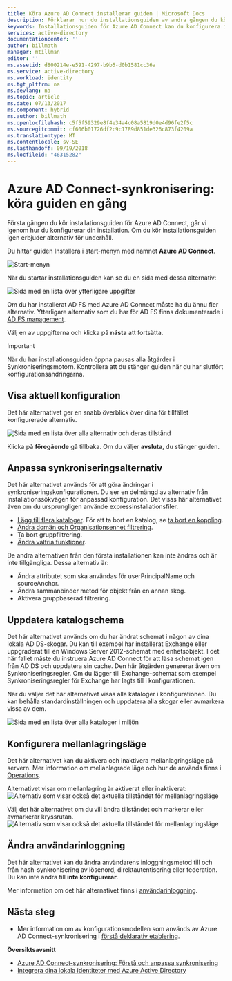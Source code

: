 ```yaml
---
title: Köra Azure AD Connect installerar guiden | Microsoft Docs
description: Förklarar hur du installationsguiden av andra gången du kör den.
keywords: Installationsguiden för Azure AD Connect kan du konfigurera inställningar för underhåll den andra gången du kör den
services: active-directory
documentationcenter: ''
author: billmath
manager: mtillman
editor: ''
ms.assetid: d800214e-e591-4297-b9b5-d0b1581cc36a
ms.service: active-directory
ms.workload: identity
ms.tgt_pltfrm: na
ms.devlang: na
ms.topic: article
ms.date: 07/13/2017
ms.component: hybrid
ms.author: billmath
ms.openlocfilehash: c5f5f59329e8f4e34a4c08a5819d0e4d96fe2f5c
ms.sourcegitcommit: cf606b01726df2c9c1789d851de326c873f4209a
ms.translationtype: MT
ms.contentlocale: sv-SE
ms.lasthandoff: 09/19/2018
ms.locfileid: "46315282"
---
```

# <a name="azure-ad-connect-sync-running-the-installation-wizard-a-second-time"></a>Azure AD Connect-synkronisering: köra guiden en gång
Första gången du kör installationsguiden för Azure AD Connect, går vi igenom hur du konfigurerar din installation. Om du kör installationsguiden igen erbjuder alternativ för underhåll.

Du hittar guiden Installera i start-menyn med namnet **Azure AD Connect**.

![Start-menyn](./media/how-to-connect-installation-wizard/startmenu.png)

När du startar installationsguiden kan se du en sida med dessa alternativ:

![Sida med en lista över ytterligare uppgifter](./media/how-to-connect-installation-wizard/additionaltasks.png)

Om du har installerat AD FS med Azure AD Connect måste ha du ännu fler alternativ. Ytterligare alternativ som du har för AD FS finns dokumenterade i [AD FS management](how-to-connect-fed-management.md#manage-ad-fs).

Välj en av uppgifterna och klicka på **nästa** att fortsätta.

> [!IMPORTANT]
> När du har installationsguiden öppna pausas alla åtgärder i Synkroniseringsmotorn. Kontrollera att du stänger guiden när du har slutfört konfigurationsändringarna.
>
>

## <a name="view-current-configuration"></a>Visa aktuell konfiguration
Det här alternativet ger en snabb överblick över dina för tillfället konfigurerade alternativ.

![Sida med en lista över alla alternativ och deras tillstånd](./media/how-to-connect-installation-wizard/viewconfig.png)

Klicka på **föregående** gå tillbaka. Om du väljer **avsluta**, du stänger guiden.

## <a name="customize-synchronization-options"></a>Anpassa synkroniseringsalternativ
Det här alternativet används för att göra ändringar i synkroniseringskonfigurationen. Du ser en delmängd av alternativ från installationssökvägen för anpassad konfiguration. Det visas här alternativet även om du ursprungligen använde expressinstallationsfiler.

* [Lägg till flera kataloger](how-to-connect-install-custom.md#connect-your-directories). För att ta bort en katalog, se [ta bort en koppling](how-to-connect-sync-service-manager-ui-connectors.md#delete).
* [Ändra domän och Organisationsenhet filtrering](how-to-connect-install-custom.md#domain-and-ou-filtering).
* Ta bort gruppfiltrering.
* [Ändra valfria funktioner](how-to-connect-install-custom.md#optional-features).

De andra alternativen från den första installationen kan inte ändras och är inte tillgängliga. Dessa alternativ är:

* Ändra attributet som ska användas för userPrincipalName och sourceAnchor.
* Ändra sammanbinder metod för objekt från en annan skog.
* Aktivera gruppbaserad filtrering.

## <a name="refresh-directory-schema"></a>Uppdatera katalogschema
Det här alternativet används om du har ändrat schemat i någon av dina lokala AD DS-skogar. Du kan till exempel har installerat Exchange eller uppgraderat till en Windows Server 2012-schemat med enhetsobjekt. I det här fallet måste du instruera Azure AD Connect för att läsa schemat igen från AD DS och uppdatera sin cache. Den här åtgärden genererar även om Synkroniseringsregler. Om du lägger till Exchange-schemat som exempel Synkroniseringsregler för Exchange har lagts till i konfigurationen.

När du väljer det här alternativet visas alla kataloger i konfigurationen. Du kan behålla standardinställningen och uppdatera alla skogar eller avmarkera vissa av dem.

![Sida med en lista över alla kataloger i miljön](./media/how-to-connect-installation-wizard/refreshschema.png)

## <a name="configure-staging-mode"></a>Konfigurera mellanlagringsläge
Det här alternativet kan du aktivera och inaktivera mellanlagringsläge på servern. Mer information om mellanlagrade läge och hur de används finns i [Operations](how-to-connect-sync-operations.md#staging-mode).

Alternativet visar om mellanlagring är aktiverat eller inaktiverat:  
![Alternativ som visar också det aktuella tillståndet för mellanlagringsläge](./media/how-to-connect-installation-wizard/stagingmodecurrentstate.png)

Välj det här alternativet om du vill ändra tillståndet och markerar eller avmarkerar kryssrutan.  
![Alternativ som visar också det aktuella tillståndet för mellanlagringsläge](./media/how-to-connect-installation-wizard/stagingmodeenable.png)

## <a name="change-user-sign-in"></a>Ändra användarinloggning
Det här alternativet kan du ändra användarens inloggningsmetod till och från hash-synkronisering av lösenord, direktautentisering eller federation. Du kan inte ändra till **inte konfigurerar**.

Mer information om det här alternativet finns i [användarinloggning](plan-connect-user-signin.md#changing-the-user-sign-in-method).

## <a name="next-steps"></a>Nästa steg
* Mer information om av konfigurationsmodellen som används av Azure AD Connect-synkronisering i [förstå deklarativ etablering](concept-azure-ad-connect-sync-declarative-provisioning.md).

**Översiktsavsnitt**

* [Azure AD Connect-synkronisering: Förstå och anpassa synkronisering](how-to-connect-sync-whatis.md)
* [Integrera dina lokala identiteter med Azure Active Directory](whatis-hybrid-identity.md)
